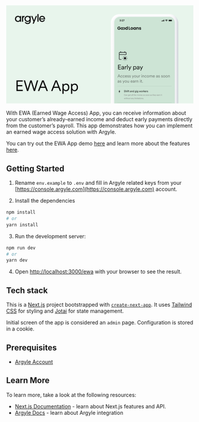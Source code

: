 ![ewa github](public/assets/EWA_cover.png)

With EWA (Earned Wage Access) App, you can receive information about your customer’s already-earned income and deduct early payments directly from the customer’s payroll. This app demonstrates how you can implement an earned wage access solution with Argyle.

You can try out the EWA App demo [here](https://sampleapps.argyle.com/ewa) and learn more about the features [here](https://docs.argyle.com/guides/docs/ewa-app).

## Getting Started

1. Rename `env.example` to `.env` and fill in Argyle related keys from your [https://console.argyle.com](https://console.argyle.com) account.

2. Install the dependencies

```bash
npm install
# or
yarn install
```

3. Run the development server:

```bash
npm run dev
# or
yarn dev
```

4. Open [http://localhost:3000/ewa](http://localhost:3000/ewa) with your browser to see the result.

## Tech stack

This is a [Next.js](https://nextjs.org/) project bootstrapped with [`create-next-app`](https://github.com/vercel/next.js/tree/canary/packages/create-next-app). It uses [Tailwind CSS](https://tailwindcss.com/) for styling and [Jotai](https://github.com/pmndrs/jotai) for state management.

Initial screen of the app is considered an `admin` page. Configuration is stored in a cookie.

## Prerequisites

- [Argyle Account](https://console.argyle.com/sign-up)

## Learn More

To learn more, take a look at the following resources:

- [Next.js Documentation](https://nextjs.org/docs) - learn about Next.js features and API.
- [Argyle Docs](https://argyle.com/docs) - learn about Argyle integration
